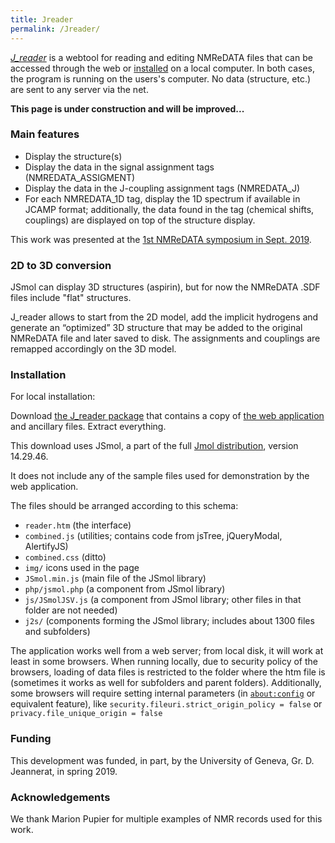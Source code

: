 ```yaml
---
title: Jreader
permalink: /Jreader/
---
```


[*J_reader*](http://www3.uah.es/nmr_e_data/reader/reader.htm) is a
webtool for reading and editing NMReDATA files that can be accessed
through the web or [installed](/Jreader#Installation "link") on a
local computer. In both cases, the program is running on the users's
computer. No data (structure, etc.) are sent to any server via the net.

**This page is under construction and will be improved...**

### Main features

-   Display the structure(s)
-   Display the data in the signal assignment tags (NMREDATA_ASSIGMENT)
-   Display the data in the J-coupling assignment tags (NMREDATA_J)
-   For each NMREDATA_1D tag, display the 1D spectrum if available in
    JCAMP format; additionally, the data found in the tag (chemical
    shifts, couplings) are displayed on top of the structure display.

This work was presented at the [1st NMReDATA symposium in Sept.
2019](/Symposium2019 "link").

### 2D to 3D conversion

JSmol can display 3D structures
(<jmolSmiles text="example">aspirin</jmolSmiles>), but for now the
NMReDATA .SDF files include "flat" structures.

J_reader allows to start from the 2D model, add the implicit hydrogens
and generate an “optimized” 3D structure that may be added to the
original NMReDATA file and later saved to disk. The assignments and
couplings are remapped accordingly on the 3D model.

### Installation

For local installation:

Download [the J_reader
package](http://www3.uah.es/nmr_e_data/J_reader.zip) that contains a
copy of [the web
application](http://www3.uah.es/nmr_e_data/reader/reader.htm) and
ancillary files. Extract everything.


This download uses JSmol, a part of the full [Jmol
distribution](https://sourceforge.net/projects/jmol/files), version
14.29.46.

It does not include any of the sample files used for demonstration by
the web application.

The files should be arranged according to this schema:

-   `reader.htm` (the interface)
-   `combined.js` (utilities; contains code from jsTree, jQueryModal,
    AlertifyJS)
-   `combined.css` (ditto)
-   `img/` icons used in the page
-   `JSmol.min.js` (main file of the JSmol library)
-   `php/jsmol.php` (a component from JSmol library)
-   `js/JSmolJSV.js` (a component from JSmol library; other files in
    that folder are not needed)
-   `j2s/` (components forming the JSmol library; includes about 1300
    files and subfolders)

The application works well from a web server; from local disk, it will
work at least in some browsers. When running locally, due to security
policy of the browsers, loading of data files is restricted to the
folder where the htm file is (sometimes it works as well for subfolders
and parent folders). Additionally, some browsers will require setting
internal parameters (in [`about:config`](about:config) or equivalent
feature), like `security.fileuri.strict_origin_policy = false` or
`privacy.file_unique_origin = false`

### Funding

This development was funded, in part, by the University of Geneva, Gr.
D. Jeannerat, in spring 2019.

### Acknowledgements

We thank Marion Pupier for multiple examples of NMR records used for
this work.